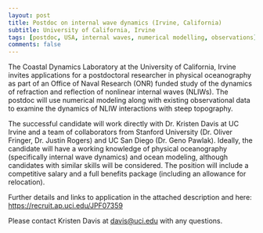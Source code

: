 ```yaml
---
layout: post
title: Postdoc on internal wave dynamics (Irvine, California)
subtitle: University of California, Irvine
tags: [postdoc, USA, internal waves, numerical modelling, observations]
comments: false
---
```

The Coastal Dynamics Laboratory at the University of California, Irvine invites applications for a postdoctoral researcher in physical oceanography as part of an Office of Naval Research (ONR) funded study of the dynamics of refraction and reflection of nonlinear internal waves (NLIWs). The postdoc will use numerical modeling along with existing observational data to examine the dynamics of NLIW interactions with steep topography.

The successful candidate will work directly with Dr. Kristen Davis at UC Irvine and a team of collaborators from Stanford University (Dr. Oliver Fringer,  Dr. Justin Rogers) and UC San Diego (Dr. Geno Pawlak).   Ideally, the candidate will have a working knowledge of physical oceanography (specifically internal wave dynamics) and ocean modeling, although candidates with similar skills will be considered. The position will include a competitive salary and a full benefits package (including an allowance for relocation).

Further details and links to application in the attached description and here:  https://recruit.ap.uci.edu/JPF07359

Please contact Kristen Davis at davis@uci.edu with any questions.
